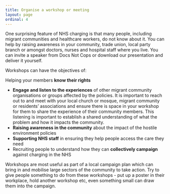 ```yaml
---
title: Organise a workshop or meeting
layout: page
ordinal: 4
---
```


One surprising feature of NHS charging is that many people, including migrant communities and healthcare workers, do not know about it. You can help by raising awareness in your community, trade union, local party branch or amongst doctors, nurses and hospital staff where you live. You can invite a speaker from Docs Not Cops or download our presentation and deliver it yourself.

Workshops can have the objectives of:

Helping your members **know their rights**
 * **Engage and listen to the experiences** of other migrant community organisations or groups affected by the policies. It is important to reach out to and meet with your local church or mosque, migrant community or residents’ associations and ensure there is space in your workshop for them to share the experience of their community members. This listening is important to establish a shared understanding of what the problem and how it impacts the community.
 * **Raising awareness in the community** about the impact of the hostile environment policies
 * **Supporting NHS staff** in ensuring they help people access the care they need
 * Recruiting people to understand how they can **collectively campaign** against charging in the NHS

Workshops are most useful as part of a local campaign plan which can bring in and mobilise large sectors of the community to take action. Try to give people something to do from these workshops - put up a poster in their workplace, hold another workshop etc, even something small can draw them into the campaign.
